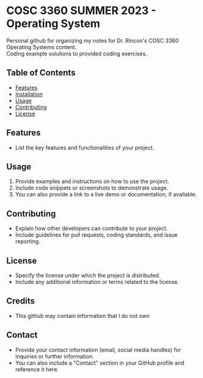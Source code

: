 # COSC 3360 SUMMER 2023 - Operating System

Personal github for organizing my notes for Dr. Rincon's COSC 3360 Operating Systems content. <br>
Coding example solutions to provided coding exercises.



## Table of Contents

- [Features](#features)
- [Installation](#installation)
- [Usage](#usage)
- [Contributing](#contributing)
- [License](#license)

## Features

- List the key features and functionalities of your project.



## Usage

1. Provide examples and instructions on how to use the project.
2. Include code snippets or screenshots to demonstrate usage.
3. You can also provide a link to a live demo or documentation, if available.

## Contributing

- Explain how other developers can contribute to your project.
- Include guidelines for pull requests, coding standards, and issue reporting.

## License

- Specify the license under which the project is distributed.
- Include any additional information or terms related to the license.

## Credits

- This github may contain information that I do not own

## Contact

- Provide your contact information (email, social media handles) for inquiries or further information.
- You can also include a "Contact" section in your GitHub profile and reference it here.

